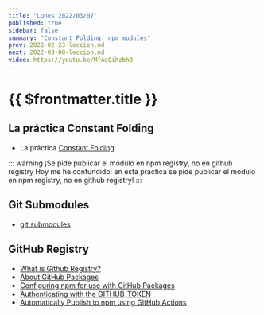 ```yaml
---
title: "Lunes 2022/03/07"
published: true
sidebar: false
summary: "Constant Folding. npm modules"
prev: 2022-02-23-leccion.md
next: 2022-03-08-leccion.md
video: https://youtu.be/MfAoQihzbh0
---
```


# {{ $frontmatter.title }}


## La práctica Constant Folding

* La práctica [Constant Folding](/practicas/npm-module.html)

::: warning ¡Se pide publicar el módulo en npm registry, no en github registry
Hoy me he confundido: en esta práctica se pide publicar el módulo en npm registry, no en github registry!
:::

## Git Submodules

* [git submodules](/temas/introduccion-a-javascript/creating-and-publishing-npm-module.html#making-a-project-with-the-two-repos-git-submodule)

## GitHub Registry 

* [What is Github Registry?](/temas/introduccion-a-javascript/creating-and-publishing-npm-module.html#what-is-github-registry)
* [About GitHub Packages](https://help.github.com/en/packages/publishing-and-managing-packages/about-github-packages)
* [Configuring npm for use with GitHub Packages](https://help.github.com/en/packages/using-github-packages-with-your-projects-ecosystem/configuring-npm-for-use-with-github-packages)
* [Authenticating with the GITHUB_TOKEN](https://help.github.com/en/actions/configuring-and-managing-workflows/authenticating-with-the-github_token)
* [Automatically Publish to npm using GitHub Actions](https://sergiodxa.com/articles/github-actions-npm-publish/)


